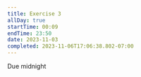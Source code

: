 ```yaml
---
title: Exercise 3
allDay: true
startTime: 00:09
endTime: 23:50
date: 2023-11-03
completed: 2023-11-06T17:06:38.802-07:00
---
```

Due midnight
